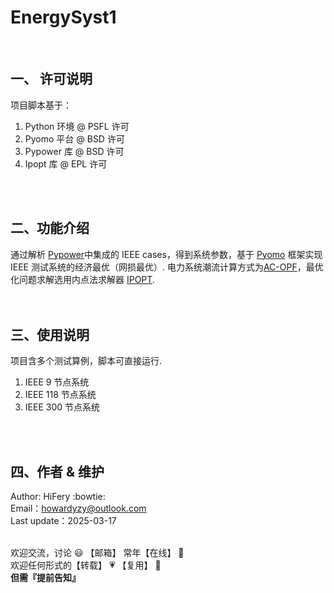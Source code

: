 #  **EnergySyst1** 
<br>

## 一、 许可说明

项目脚本基于：
1. Python 环境 @ PSFL 许可 <br>
1. Pyomo 平台 @ BSD 许可<br>
2. Pypower 库 @ BSD 许可 <br>
3. Ipopt 库 @ EPL 许可<br>
<br>
<br>


## 二、功能介绍

通过解析 [Pypower](https://github.com/rwl/PYPOWER/tree/master)中集成的 IEEE cases，得到系统参数，基于 [Pyomo](https://www.pyomo.org/documentation) 框架实现 IEEE 测试系统的经济最优（网损最优）. 电力系统潮流计算方式为[AC-OPF](https://www.youtube.com/watch?v=5MwNL2SuEaI&t=1238s&ab_channel=GurobiOptimization)，最优化问题求解选用内点法求解器 [IPOPT](https://pypi.org/project/ipopt/).<br>
<br>
<br>

## 三、使用说明

项目含多个测试算例，脚本可直接运行.
1. IEEE 9 节点系统<br>
2. IEEE 118 节点系统<br>
3. IEEE 300 节点系统<br>
<br>
<br>

## 四、作者 & 维护
  
Author: HiFery    :bowtie:  <br>
Email：howardyzy@outlook.com <br>
Last update：2025-03-17
<br>
<br>

欢迎交流，讨论 :smiley: 【邮箱】 常年【在线】 :punch: <br> 
欢迎任何形式的【转载】 :heartpulse: 【复用】 :clap:  <br>
 **但需『提前告知』** 


